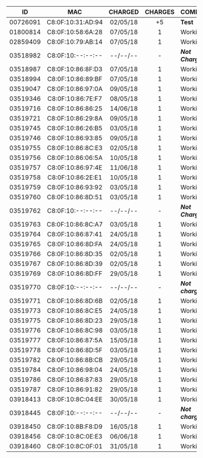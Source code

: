ID       | MAC               | CHARGED  | CHARGES | COMMENT
:-------:|:-----------------:|:--------:|:-------:|:---------------
00726091 | C8:0F:10:31:AD:94 | 02/05/18 |   +5    | **Test**
01800814 | C8:0F:10:58:6A:28 | 07/05/18 |    1    | Working(14)
02859409 | C8:0F:10:79:AB:14 | 07/05/18 |    1    | Working(11)
03518982 | C8:0F:10:--:--:-- | --/--/-- |    -    | **_Not Charging_**
03518987 | C8:0F:10:86:8F:D3 | 07/05/18 |    1    | Working(13)
03518994 | C8:0F:10:86:89:BF | 07/05/18 |    1    | Working(12)
03519047 | C8:0F:10:86:97:0A | 09/05/18 |    1    | Working(18)
03519346 | C8:0F:10:86:7E:F7 | 08/05/18 |    1    | Working(15)
03519716 | C8:0F:10:86:86:25 | 14/06/18 |    1    | Working(36)
03519721 | C8:0F:10:86:29:8A | 09/05/18 |    1    | Working(16)
03519745 | C8:0F:10:86:26:B5 | 03/05/18 |    1    | Working(06)
03519746 | C8:0F:10:86:93:85 | 09/05/18 |    1    | Working(17)
03519755 | C8:0F:10:86:8C:E3 | 02/05/18 |    1    | Working(03)
03519756 | C8:0F:10:86:06:5A | 10/05/18 |    1    | Working(19)
03519757 | C8:0F:10:86:97:4E | 11/06/18 |    1    | Working(35)
03519758 | C8:0F:10:86:2E:E1 | 10/05/18 |    1    | Working(20)
03519759 | C8:0F:10:86:93:92 | 03/05/18 |    1    | Working(10)
03519760 | C8:0F:10:86:8D:51 | 03/05/18 |    1    | Working(05)
03519762 | C8:0F:10:--:--:-- | --/--/-- |    -    | **_Not Charging_**
03519763 | C8:0F:10:86:8C:A7 | 03/05/18 |    1    | Working(07)
03519764 | C8:0F:10:86:87:41 | 24/05/18 |    1    | Working(25)
03519765 | C8:0F:10:86:8D:FA | 24/05/18 |    1    | Working(24)
03519766 | C8:0F:10:86:8D:35 | 02/05/18 |    1    | Working(02)
03519767 | C8:0F:10:86:8D:39 | 02/05/18 |    1    | Working(01)
03519769 | C8:0F:10:86:8D:FF | 29/05/18 |    1    | Working(28)
03519770 | C8:0F:10:--:--:-- | --/--/-- |    -    | **_Not charging_**
03519771 | C8:0F:10:86:8D:6B | 02/05/18 |    1    | Working(04)
03519773 | C8:0F:10:86:8C:E5 | 24/05/18 |    1    | Working(26)
03519775 | C8:0F:10:86:8D:23 | 29/05/18 |    1    | Working(27)
03519776 | C8:0F:10:86:8C:98 | 03/05/18 |    1    | Working(08)
03519777 | C8:0F:10:86:87:5A | 15/05/18 |    1    | Working(21)
03519778 | C8:0F:10:86:8D:5F | 03/05/18 |    1    | Working(09)
03519782 | C8:0F:10:86:8B:CB | 29/05/18 |    1    | Working(31)
03519784 | C8:0F:10:86:98:04 | 24/05/18 |    1    | Working(23)
03519786 | C8:0F:10:86:87:83 | 29/05/18 |    1    | Working(29)
03519787 | C8:0F:10:86:91:82 | 29/05/18 |    1    | Working(30)
03918413 | C8:0F:10:8C:04:EE | 30/05/18 |    1    | Working(32)
03918445 | C8:0F:10:--:--:-- | --/--/-- |    -    | **_Not charging_**
03918450 | C8:0F:10:8B:F8:D9 | 16/05/18 |    1    | Working(22)
03918456 | C8:0F:10:8C:0E:E3 | 06/06/18 |    1    | Working(34)
03918460 | C8:0F:10:8C:0F:01 | 31/05/18 |    1    | Working(33)